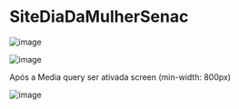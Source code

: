 # SiteDiaDaMulherSenac

![image](https://user-images.githubusercontent.com/102633488/224056580-7e96828d-e8cf-4cd3-a4cf-4f280fd21a3a.png)

![image](https://user-images.githubusercontent.com/102633488/224056696-16deea5d-5869-43b1-8deb-8cab58bacce1.png)

Após a Media query ser ativada screen (min-width: 800px)

![image](https://user-images.githubusercontent.com/102633488/224056923-cdf91ea2-08f7-49eb-be10-6a7bcda7c27b.png)

